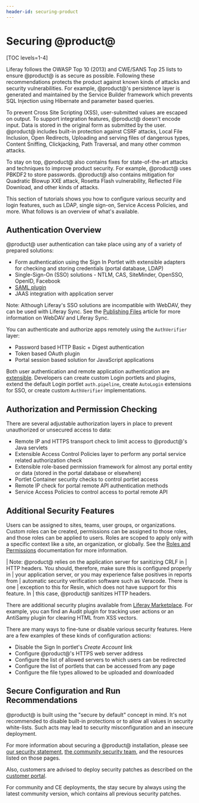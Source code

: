 ```yaml
---
header-id: securing-product
---
```


# Securing @product@

[TOC levels=1-4]

Liferay follows the OWASP Top 10 (2013) and CWE/SANS Top 25 lists to ensure
@product@ is as secure as possible. Following these recommendations protects the
product against known kinds of attacks and security vulnerabilities. For
example, @product@'s persistence layer is generated and maintained by the
Service Builder framework which prevents SQL Injection using Hibernate and
parameter based queries.

To prevent Cross Site Scripting (XSS), user-submitted values are escaped on
output. To support integration features, @product@ doesn't encode input. Data is
stored in the original form as submitted by the user. @product@ includes built-in
protection against CSRF attacks, Local File Inclusion, Open Redirects,
Uploading and serving files of dangerous types, Content Sniffing, Clickjacking,
Path Traversal, and many other common attacks.

To stay on top, @product@ also contains fixes for state-of-the-art attacks and
techniques to improve product security. For example, @product@ uses PBKDF2 to
store passwords. @product@ also contains mitigation for Quadratic Blowup XXE
attack, Rosetta Flash vulnerability, Reflected File Download, and other kinds
of attacks.

This section of tutorials shows you how to configure various security and login
features, such as LDAP, single sign-on, Service Access Policies, and more. What
follows is an overview of what's available. 

## Authentication Overview

@product@ user authentication can take place using any of a variety of prepared
solutions:

- Form authentication using the Sign In Portlet with extensible adapters for
  checking and storing credentials (portal database, LDAP)
- Single-Sign-On (SSO) solutions - NTLM, CAS, SiteMinder, OpenSSO, OpenID,
  Facebook
- [SAML plugin ](https://www.liferay.com/marketplace/-/mp/application/15188711)
- JAAS integration with application server

Note: Although Liferay's SSO solutions are incompatible with WebDAV, they can
be used with Liferay Sync. See the
[Publishing Files](/docs/7-1/user/-/knowledge_base/u/publishing-files) 
article for more information on WebDAV and Liferay Sync.

You can authenticate and authorize apps remotely using the `AuthVerifier` layer:

- Password based HTTP Basic + Digest authentication
- Token based OAuth plugin
- Portal session based solution for JavaScript applications

Both user authentication and remote application authentication are
[extensible](/docs/7-2/frameworks/-/knowledge_base/f/authentication-pipelines).
Developers can create custom Login portlets and plugins, extend the default
Login portlet `auth.pipeline`, create `AutoLogin` extensions for SSO, or create
custom `AuthVerifier` implementations.

## Authorization and Permission Checking

There are several adjustable authorization layers in place to prevent
unauthorized or unsecured access to data:

- Remote IP and HTTPS transport check to limit access to @product@'s Java
  servlets
- Extensible Access Control Policies layer to perform any portal service
  related authorization check
- Extensible role-based permission framework for almost any portal entity or
  data (stored in the portal database or elsewhere)
- Portlet Container security checks to control portlet access
- Remote IP check for portal remote API authentication methods
- Service Access Policies to control access to portal remote API

## Additional Security Features

Users can be assigned to sites, teams, user groups, or organizations. Custom
roles can be created, permissions can be assigned to those roles, and those
roles can be applied to users. Roles are scoped to apply only with a specific
context like a site, an organization, or globally. See the 
[Roles and Permissions](/docs/7-1/user/-/knowledge_base/u/roles-and-permissions) documentation for more information.

| Note: @product@ relies on the application server for sanitizing CRLF in
| HTTP headers. You should, therefore, make sure this is configured properly in
| your application server, or you may experience false positives in reports from
| automatic security verification software such as Veracode. There is one
| exception to this for Resin, which does not have support for this feature. In
| this case, @product@ sanitizes HTTP headers.

There are additional security plugins available from 
[Liferay Marketplace](https://www.liferay.com/marketplace). 
For example, you can find an Audit plugin for tracking user actions or an
AntiSamy plugin for clearing HTML from XSS vectors.

There are many ways to fine-tune or disable various security features. Here
are a few examples of these kinds of configuration actions:

- Disable the Sign In portlet's *Create Account* link
- Configure @product@'s HTTPS web server address
- Configure the list of allowed servers to which users can be redirected
- Configure the list of portlets that can be accessed from any page
- Configure the file types allowed to be uploaded and downloaded

## Secure Configuration and Run Recommendations

@product@ is built using the "secure by default" concept in mind. It's not
recommended to disable built-in protections or to allow all values in security
white-lists. Such acts may lead to security misconfiguration and an insecure
deployment.

For more information about securing a @product@ installation, please see 
[our security statement](https://www.liferay.com/security), 
[the community security team](https://portal.liferay.dev/people/community-security-team), 
and the resources listed on those pages.

Also, customers are advised to deploy security patches as described on the
[customer portal](https://www.liferay.com/group/customer/products/portal/security-vulnerability).

For community and CE deployments, the stay secure by always using the latest
community version, which contains all previous security patches. 
